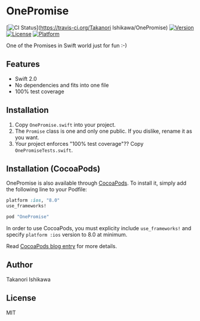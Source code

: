 # OnePromise


[![CI Status](https://travis-ci.org/ishikawa/OnePromise.svg?branch=master)](https://travis-ci.org/Takanori Ishikawa/OnePromise)
[![Version](https://img.shields.io/cocoapods/v/OnePromise.svg?style=flat)](http://cocoapods.org/pods/OnePromise)
[![License](https://img.shields.io/cocoapods/l/OnePromise.svg?style=flat)](http://cocoapods.org/pods/OnePromise)
[![Platform](https://img.shields.io/cocoapods/p/OnePromise.svg?style=flat)](http://cocoapods.org/pods/OnePromise)

One of the Promises in Swift world just for fun :-)

## Features

- Swift 2.0
- No dependencies and fits into one file
- 100% test coverage

## Installation

1. Copy `OnePromise.swift` into your project.
2. The `Promise` class is one and only one public. If you dislike, rename it as you want.
3. Your project enforces "100% test coverage"?? Copy `OnePromiseTests.swift`.

## Installation (CocoaPods)

OnePromise is also available through [CocoaPods](http://cocoapods.org). To install
it, simply add the following line to your Podfile:

```ruby
platform :ios, "8.0"
use_frameworks!

pod "OnePromise"
```

In order to use CocoaPods, you must explicity include `use_frameworks!` and specify
`platform :ios` version to 8.0 at minimum.

Read [CocoaPods blog entry](http://blog.cocoapods.org/CocoaPods-0.36/) for
more details.

## Author

Takanori Ishikawa

## License

MIT
